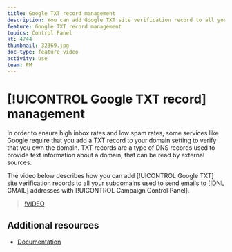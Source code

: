 ```yaml
---
title: Google TXT record management
description: You can add Google TXT site verification record to all your subdomains used to send emails to GMAIL addresses through the Campaign Control Panel.
feature: Google TXT record management
topics: Control Panel
kt: 4744
thumbnail: 32369.jpg
doc-type: feature video
activity: use
team: PM
---
```


# [!UICONTROL Google TXT record] management

In order to ensure high inbox rates and low spam rates, some services like Google require that you add a TXT record to your domain setting to verify that you own the domain. TXT records are a type of DNS records used to provide text information about a domain, that can be read by external sources.

The video below describes how you can add [!UICONTROL Google TXT] site verification records to all your subdomains used to send emails to [!DNL GMAIL] addresses with [!UICONTROL Campaign Control Panel].

>[!VIDEO](https://video.tv.adobe.com/v/32369?quality=12)

## Additional resources

* [Documentation](https://docs.adobe.com/content/help/en/control-panel/using/subdomains-and-certificates/managing-txt-records.html)
